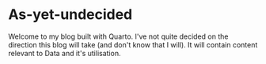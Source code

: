 # As-yet-undecided

Welcome to my blog built with Quarto. I've not quite decided on the direction this blog will take (and don't know that I will). It will contain content relevant to Data and it's utilisation.
